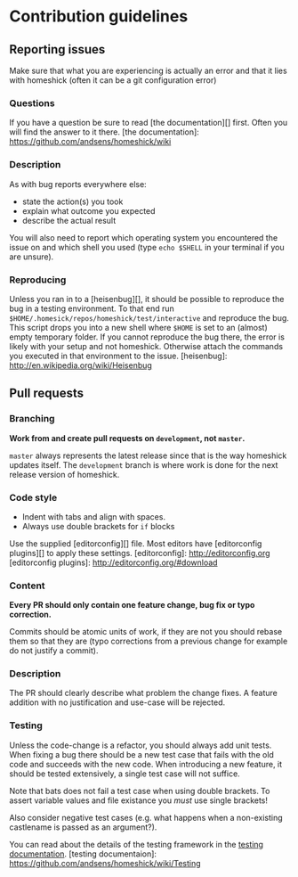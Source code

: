 # Contribution guidelines #

## Reporting issues ##
Make sure that what you are experiencing is actually an error and that it lies
with homeshick (often it can be a git configuration error)

### Questions ###
If you have a question be sure to read [the documentation][] first.
Often you will find the answer to it there.
[the documentation]: https://github.com/andsens/homeshick/wiki

### Description ###
As with bug reports everywhere else:

* state the action(s) you took
* explain what outcome you expected
* describe the actual result

You will also need to report which operating system you encountered the issue on
and which shell you used (type `echo $SHELL` in your terminal if you are unsure).

### Reproducing ###
Unless you ran in to a [heisenbug][], it should be possible to reproduce the
bug in a testing environment. To that end run
`$HOME/.homesick/repos/homeshick/test/interactive` and reproduce the bug.  This
script drops you into a new shell where `$HOME` is set to an (almost) empty
temporary folder. If you cannot reproduce the bug there, the error is likely
with your setup and not homeshick. Otherwise attach the commands you executed
in that environment to the issue.
[heisenbug]: http://en.wikipedia.org/wiki/Heisenbug

## Pull requests ##

### Branching
**Work from and create pull requests on `development`, not `master`.**

`master` always represents the latest release since that is the way homeshick
updates itself. The `development` branch is where work is done for the next
release version of homeshick.

### Code style ###
* Indent with tabs and align with spaces.
* Always use double brackets for `if` blocks

Use the supplied [editorconfig][] file. Most editors have [editorconfig
plugins][] to apply these settings.
[editorconfig]:         http://editorconfig.org
[editorconfig plugins]: http://editorconfig.org/#download

### Content ###
**Every PR should only contain one feature change, bug fix or typo correction.**

Commits should be atomic units of work, if they are not you should rebase them
so that they are (typo corrections from a previous change for example do not
justify a commit).

### Description ###
The PR should clearly describe what problem the change fixes.
A feature addition with no justification and use-case will be rejected.

### Testing ###
Unless the code-change is a refactor, you should always add unit tests.  When
fixing a bug there should be a new test case that fails with the old code and
succeeds with the new code. When introducing a new feature, it should be
tested extensively, a single test case will not suffice.

Note that bats does not fail a test case when using double brackets.
To assert variable values and file existance you *must* use single brackets!

Also consider negative test cases (e.g. what happens when a non-existing
castlename is passed as an argument?).

You can read about the details of the testing framework
in the [testing documentation]().
[testing documentaion]: https://github.com/andsens/homeshick/wiki/Testing
